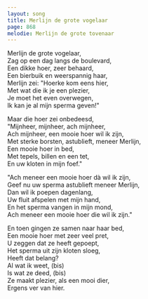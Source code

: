 ```yaml
---
layout: song
title: Merlijn de grote vogelaar
page: 868
melodie: Merlijn de grote tovenaar
---
```


Merlijn de grote vogelaar,  
Zag op een dag langs de boulevard,  
Een dikke hoer, zeer behaard,  
Een bierbuik en weerspannig haar,  
Merlijn zei: "Hoerke kom eens hier,  
Met wat die ik je een plezier,  
Je moet het even overwegen,  
Ik kan je al mijn sperma geven!"  

Maar die hoer zei onbedeesd,  
"Mijnheer, mijnheer, ach mijnheer,  
Ach mijnheer, een mooie hoer wil ik zijn,  
Met sterke borsten, astublieft, meneer Merlijn,  
Een mooie hoer in bed,  
Met tepels, billen en een tet,  
En uw kloten in mijn foef."  

"Ach meneer een mooie hoer dà wil ik zijn,  
Geef nu uw sperma astublieft meneer Merlijn,  
Dan wil ik poepen dagenlang,  
Uw fluit afspelen met mijn hand,  
En het sperma vangen in mijn mond,  
Ach meneer een mooie hoer die wil ik zijn."  

En toen gingen ze samen naar haar bed,  
Een mooie hoer met zeer veel pret,  
U zeggen dat ze heeft gepoept,  
Het sperma uit zijn kloten sloeg,  
Heeft dat belang?  
Al wat ik weet, (bis)  
Is wat ze deed, (bis)  
Ze maakt plezier, als een mooi dier,  
Ergens ver van hier.  
